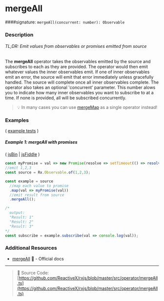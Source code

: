 # mergeAll
####signature: `mergeAll(concurrent: number): Observable`

### Description

###### TL;DR: Emit values from observables or promises emitted from source

The **mergeAll** operator takes the observables emitted by the source and subscribes to each as they are provided.  The operator would then emit whatever values the inner observables emit.  If one of inner observables emit an error, the source will emit that error immediately unless gracefully handled.  The source will complete once all inner observables complete.  The operator also takes an optional 'concurrent' parameter.  This number alows you to indicate how many inner observables you want to subscribe to at a time.  If none is provided, all will be subscribed concurrently.

> :bulb:  In many cases you can use [mergeMap](../transformation/mergemap.md) as a single operator instead!

### Examples

( [example tests](https://github.com/btroncone/learn-rxjs/blob/master/operators/specs/combination/mergeall-spec.ts) )

##### Example 1: mergeAll with promises

( [jsBin](http://jsbin.com/worecuhiba/1/edit?js,console) | [jsFiddle](https://jsfiddle.net/btroncone/0sc4nsxa/) )

```js
const myPromise = val => new Promise(resolve => setTimeout(() => resolve(`Result: ${val}`), 2000))
//emit 1,2,3
const source = Rx.Observable.of(1,2,3);

const example = source
  //map each value to promise
  .map(val => myPromise(val))
  //emit result from source
  .mergeAll();

/*
  output:
  "Result: 1"
  "Result: 2"
  "Result: 3"
*/
const subscribe = example.subscribe(val => console.log(val));
```


### Additional Resources
* [mergeAll](http://reactivex.io/rxjs/class/es6/Observable.js~Observable.html#instance-method-mergeAll) :newspaper: - Official docs

---
> :file_folder: Source Code:  [https://github.com/ReactiveX/rxjs/blob/master/src/operator/mergeAll.ts](https://github.com/ReactiveX/rxjs/blob/master/src/operator/mergeAll.ts)
